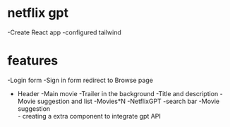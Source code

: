 # netflix gpt

-Create React app
-configured tailwind

# features

-Login form
      -Sign in form
      redirect to Browse page
- Header
 -Main movie
      -Trailer in the background
      -Title and description
      -Movie suggestion and list
            -Movies*N
-NetflixGPT
      -search bar
      -Movie suggestion      
      - creating a extra component to integrate gpt API      